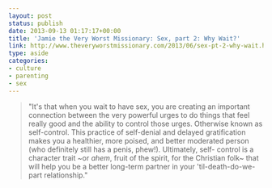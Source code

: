 ```yaml
---
layout: post
status: publish
date: 2013-09-13 01:17:17+00:00
title: 'Jamie the Very Worst Missionary: Sex, part 2: Why Wait?'
link: http://www.theveryworstmissionary.com/2013/06/sex-pt-2-why-wait.html
type: aside
categories:
- culture
- parenting
- sex
---
```


> 
  
> 
> "It's that when you wait to have sex, you are creating an important connection between the very powerful urges to do things that feel really good and the ability to control those urges. Otherwise known as self-control. This practice of self-denial and delayed gratification makes you a healthier, more poised, and better moderated person (who definitely still has a penis, phew!). Ultimately, self- control is a character trait ~or _ahem_, fruit of the spirit, for the Christian folk~ that will help you be a better long-term partner in your 'til-death-do-we-part relationship."
> 
> 




